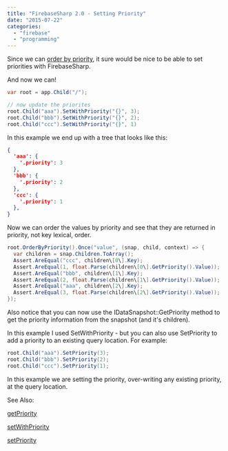 ```yaml
---
title: "FirebaseSharp 2.0 - Setting Priority"
date: "2015-07-22"
categories: 
  - "firebase"
  - "programming"
---
```


Since we can [order by priority](http://www.roberthorvick.com/2015/07/21/firebasesharp-2-0-orderbypriority/), it sure would be nice to be able to set priorities with FirebaseSharp.

And now we can!

```csharp
var root = app.Child("/");

// now update the priorites
root.Child("aaa").SetWithPriority("{}", 3);
root.Child("bbb").SetWithPriority("{}", 2);
root.Child("ccc").SetWithPriority("{}", 1)
```

In this example we end up with a tree that looks like this:

```json
{
  'aaa': {
    '.priority': 3
  },
  'bbb': {
    '.priority': 2
  },
  'ccc': {
    '.priority': 1
  },
}
```

Now we can order the values by priority and see that they are returned in priority, not key lexical, order.

```csharp
root.OrderByPriority().Once("value", (snap, child, context) => {
  var children = snap.Children.ToArray();
  Assert.AreEqual("ccc", children\[0\].Key);
  Assert.AreEqual(1, float.Parse(children\[0\].GetPriority().Value));
  Assert.AreEqual("bbb", children\[1\].Key);
  Assert.AreEqual(2, float.Parse(children\[1\].GetPriority().Value));
  Assert.AreEqual("aaa", children\[2\].Key);
  Assert.AreEqual(3, float.Parse(children\[2\].GetPriority().Value));
});
```

Also notice that you can now use the IDataSnapshot::GetPriority method to get the priority information from the snapshot (and it's children).

In this example I used SetWithPriority - but you can also use SetPriority to add a priority to an existing query location. For example:

```csharp
root.Child("aaa").SetPriority(3);
root.Child("bbb").SetPriority(2);
root.Child("ccc").SetPriority(1);
```

In this example we are setting the priority, over-writing any existing priority, at the query location.

See Also:

[getPriority](https://www.firebase.com/docs/web/api/datasnapshot/getpriority.html)

[setWithPriority](https://www.firebase.com/docs/web/api/firebase/setwithpriority.html)

[setPriority](https://www.firebase.com/docs/web/api/firebase/setpriority.html)
